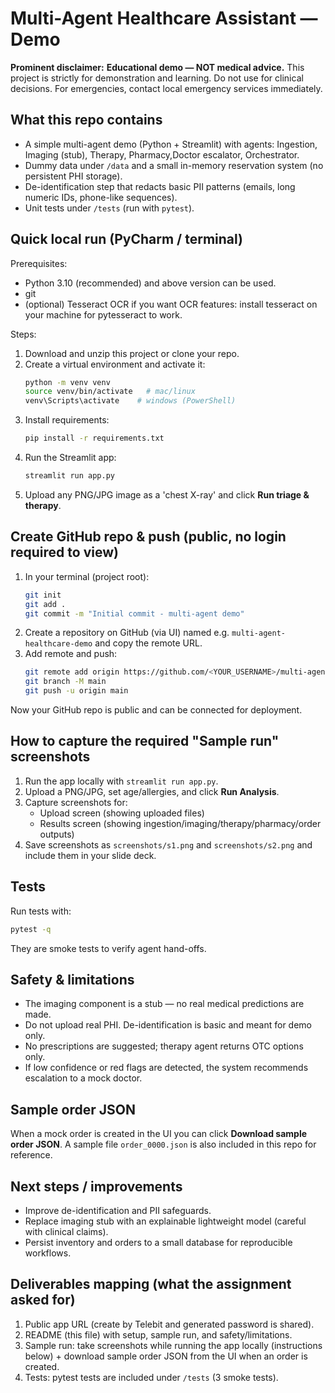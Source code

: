 # Multi-Agent Healthcare Assistant — Demo

**Prominent disclaimer:** **Educational demo — NOT medical advice.** This project is strictly for demonstration and learning. Do not use for clinical decisions. For emergencies, contact local emergency services immediately.

## What this repo contains
- A simple multi-agent demo (Python + Streamlit) with agents: Ingestion, Imaging (stub), Therapy, Pharmacy,Doctor escalator, Orchestrator.
- Dummy data under `/data` and a small in-memory reservation system (no persistent PHI storage).
- De-identification step that redacts basic PII patterns (emails, long numeric IDs, phone-like sequences).
- Unit tests under `/tests` (run with `pytest`).

## Quick local run (PyCharm / terminal)
Prerequisites:
- Python 3.10 (recommended) and above version can be used.
- git
- (optional) Tesseract OCR if you want OCR features: install tesseract on your machine for pytesseract to work.

Steps:
1. Download and unzip this project or clone your repo.
2. Create a virtual environment and activate it:
   ```bash
   python -m venv venv
   source venv/bin/activate   # mac/linux
   venv\Scripts\activate    # windows (PowerShell)
   ```
3. Install requirements:
   ```bash
   pip install -r requirements.txt
   ```
4. Run the Streamlit app:
   ```bash
   streamlit run app.py
   ```
5. Upload any PNG/JPG image as a 'chest X-ray' and click **Run triage & therapy**.

## Create GitHub repo & push (public, no login required to view)
1. In your terminal (project root):
   ```bash
   git init
   git add .
   git commit -m "Initial commit - multi-agent demo"
   ```
2. Create a repository on GitHub (via UI) named e.g. `multi-agent-healthcare-demo` and copy the remote URL.
3. Add remote and push:
   ```bash
   git remote add origin https://github.com/<YOUR_USERNAME>/multi-agent-healthcare-demo.git
   git branch -M main
   git push -u origin main
   ```
Now your GitHub repo is public and can be connected for deployment.

## How to capture the required "Sample run" screenshots
1. Run the app locally with `streamlit run app.py`.
2. Upload a PNG/JPG, set age/allergies, and click **Run Analysis**.
3. Capture screenshots for:
   - Upload screen (showing uploaded files)
   - Results screen (showing ingestion/imaging/therapy/pharmacy/order outputs)
4. Save screenshots as `screenshots/s1.png` and `screenshots/s2.png` and include them in your slide deck.

## Tests
Run tests with:
```bash
pytest -q
```
They are smoke tests to verify agent hand-offs.

## Safety & limitations
- The imaging component is a stub — no real medical predictions are made.
- Do not upload real PHI. De-identification is basic and meant for demo only.
- No prescriptions are suggested; therapy agent returns OTC options only.
- If low confidence or red flags are detected, the system recommends escalation to a mock doctor.

## Sample order JSON
When a mock order is created in the UI you can click **Download sample order JSON**. A sample file `order_0000.json` is also included in this repo for reference.

## Next steps / improvements
- Improve de-identification and PII safeguards.
- Replace imaging stub with an explainable lightweight model (careful with clinical claims).
- Persist inventory and orders to a small database for reproducible workflows.

## Deliverables mapping (what the assignment asked for)
1. Public app URL (create by Telebit and generated password is shared).
2. README (this file) with setup, sample run, and safety/limitations.
3. Sample run: take screenshots while running the app locally (instructions below) + download sample order JSON from the UI when an order is created.
4. Tests: pytest tests are included under `/tests` (3 smoke tests).

